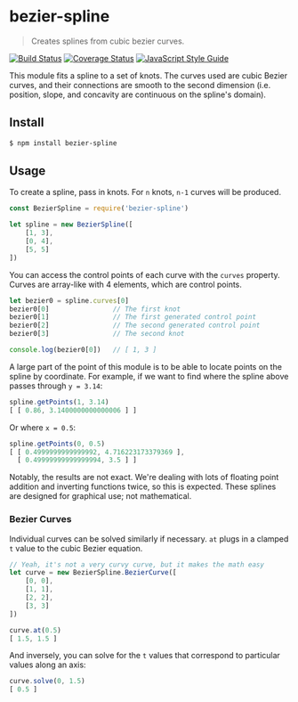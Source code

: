 # bezier-spline

> Creates splines from cubic bezier curves.

[![Build Status](https://travis-ci.org/Zunawe/bezier-spline.svg?branch=master)](https://travis-ci.org/Zunawe/bezier-spline) [![Coverage Status](https://coveralls.io/repos/github/Zunawe/bezier-spline/badge.svg?branch=master)](https://coveralls.io/github/Zunawe/bezier-spline?branch=master) [![JavaScript Style Guide](https://img.shields.io/badge/code_style-standard-brightgreen.svg)](https://standardjs.com)

This module fits a spline to a set of knots. The curves used are cubic Bezier curves, and their connections are smooth to the second dimension (i.e. position, slope, and concavity are continuous on the spline's domain).

## Install

```sh
$ npm install bezier-spline
```

## Usage

To create a spline, pass in knots. For `n` knots, `n-1` curves will be produced.

```js
const BezierSpline = require('bezier-spline')

let spline = new BezierSpline([
	[1, 3],
	[0, 4],
	[5, 5]
])
```

You can access the control points of each curve with the `curves` property. Curves are array-like with 4 elements, which are control points.

```js
let bezier0 = spline.curves[0]
bezier0[0]                // The first knot
bezier0[1]                // The first generated control point
bezier0[2]                // The second generated control point
bezier0[3]                // The second knot

console.log(bezier0[0])   // [ 1, 3 ]
```

A large part of the point of this module is to be able to locate points on the spline by coordinate. For example, if we want to find where the spline above passes through `y = 3.14`:

```js
spline.getPoints(1, 3.14)
[ [ 0.86, 3.1400000000000006 ] ]
```

Or where `x = 0.5`:

```js
spline.getPoints(0, 0.5)
[ [ 0.4999999999999992, 4.716223173379369 ],
  [ 0.49999999999999994, 3.5 ] ]
```

Notably, the results are not exact. We're dealing with lots of floating point addition and inverting functions twice, so this is expected. These splines are designed for graphical use; not mathematical.

### Bezier Curves

Individual curves can be solved similarly if necessary. `at` plugs in a clamped `t` value to the cubic Bezier equation.

```js
// Yeah, it's not a very curvy curve, but it makes the math easy
let curve = new BezierSpline.BezierCurve([
	[0, 0],
	[1, 1],
	[2, 2],
	[3, 3]
])

curve.at(0.5)
[ 1.5, 1.5 ]
```

And inversely, you can solve for the `t` values that correspond to particular values along an axis:

```js
curve.solve(0, 1.5)
[ 0.5 ]
```
